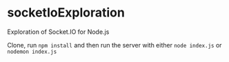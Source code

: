 socketIoExploration
===================

Exploration of Socket.IO for Node.js

Clone, run `npm install` and then run the server with either `node index.js` or `nodemon index.js`
